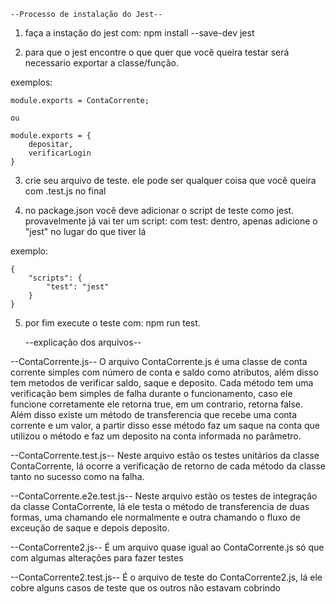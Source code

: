     --Processo de instalação do Jest--

1. faça a instação do jest com: npm install --save-dev jest

2. para que o jest encontre o que quer que você queira testar será necessario exportar a classe/função.

exemplos:

    module.exports = ContaCorrente;

    ou

    module.exports = {
        depositar,
        verificarLogin
    }

3. crie seu arquivo de teste. ele pode ser qualquer coisa que você queira com .test.js no final

4. no package.json você deve adicionar o script de teste como jest.
provavelmente já vai ter um script: com test: dentro, apenas adicione o "jest" no lugar do que tiver lá

exemplo:

    {
        "scripts": {
            "test": "jest"
        }
    }

5. por fim execute o teste com: npm run test.

    --explicação dos arquivos--

--ContaCorrente.js--
O arquivo ContaCorrente.js é uma classe de conta corrente simples com número de conta e saldo como atributos, além disso tem metodos de verificar saldo, saque e deposito. Cada método tem uma verificação bem simples de falha durante o funcionamento, caso ele funcione corretamente ele retorna true, em um contrario, retorna false.
Além disso existe um método de transferencia que recebe uma conta corrente e um valor, a partir disso esse método faz um saque na conta que utilizou o método e faz um deposito na conta informada no parâmetro.

--ContaCorrente.test.js--
Neste arquivo estão os testes unitários da classe ContaCorrente, lá ocorre a verificação de retorno de cada método da classe tanto no sucesso como na falha.

--ContaCorrente.e2e.test.js--
Neste arquivo estão os testes de integração da classe ContaCorrente, lá ele testa o método de transferencia de duas formas, uma chamando ele normalmente e outra chamando o fluxo de exceução de saque e depois deposito.

--ContaCorrente2.js--
É um arquivo quase igual ao ContaCorrente.js só que com algumas alterações para fazer testes

--ContaCorrente2.test.js--
É o arquivo de teste do ContaCorrente2.js, lá ele cobre alguns casos de teste que os outros não estavam cobrindo
